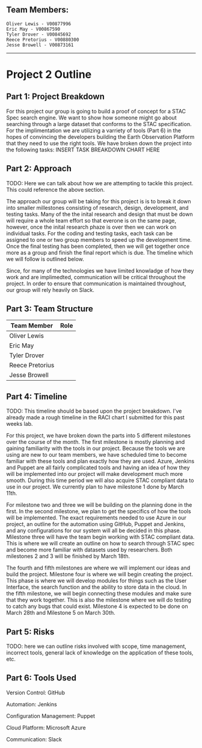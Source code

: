 ## Team Members:
```
Oliver Lewis - V00877996
Eric May - V00867590
Tyler Drover - V00845692
Reece Pretorius - V00880300
Jesse Browell - V00873161
```
___
# Project 2 Outline
## Part 1: Project Breakdown
For this project our group is going to build a proof of concept for a STAC Spec search engine. We want to show how someone might go about searching through a large dataset that conforms to the STAC specification. For the implimentation we are utilizing a varriety of tools (Part 6) in the hopes of convincing the developers building the Earth Observation Platform that they need to use the right tools. We have broken down the project into the following tasks:
INSERT TASK BREAKDOWN CHART HERE

## Part 2: Approach
TODO: Here we can talk about how we are attempting to tackle this project. This could reference the above section.

The approach our group will be taking for this project is is to break it down into smaller millestones consisting of research, design, development, and testing tasks. Many of the the inital research and design that must be down will require a whole team effort so that everone is on the same page, however, once the inital research phaze is over then we can work on individual tasks. For the coding and testing tasks, each task can be assigned to one or two group members to speed up the development time. Once the final testing has been completed, then we will get together once more as a group and finish the final report which is due. The timeline which we will follow is outlined below. 

Since, for many of the technologies we have limited knowladge of how they work and are implimedted, communication will be critical throughout the project. In order to ensure that communication is maintained throughout, our group will rely heavily on Slack.
 
## Part 3: Team Structure
 Team Member | Role
 --- | ---
 Oliver Lewis | 
 Eric May | 
 Tyler Drover | 
 Reece Pretorius | 
 Jesse Browell | 
 
## Part 4: Timeline
TODO: This timeline should be based upon the project breakdown. I've already made a rough timeline in the RACI chart I submitted for this past weeks lab. 

For this project, we have broken down the parts into 5 different milestones over the course of the month. The first milestone is mostly planning and gaining familiarity with the tools in our project. Because the tools we are using are new to our team members, we have scheduled time to become familiar with these tools and plan exactly how they are used. Azure, Jenkins and Puppet are all fairly complicated tools and having an idea of how they will be implemented into our project will make development much more smooth. During this time period we will also acquire STAC compliant data to use in our project. We currently plan to have milestone 1 done by March 11th. 

For milestone two and three we will be building on the planning done in the first. In the second milestone, we plan to get the specifics of how the tools will be implemented. The exact requirements needed to use Azure in our project, an outline for the automation using GitHub, Puppet and Jenkins, and any configurations for our system will all be decided in this phase. Milestone three will have the team begin working with STAC compliant data. This is where we will create an outline on how to search through STAC spec and become more familiar with datasets used by researchers. Both milestones 2 and 3 will be finished by March 18th.

The fourth and fifth milestones are where we will implement our ideas and build the project. Milestone four is where we will begin creating the project. This phase is where we will develop modules for things such as the User Interface, the search function and the ability to store data in the cloud. In the fifth milestone, we will begin connecting these modules and make sure that they work together. This is also the milestone where we will do testing to catch any bugs that could exist. Milestone 4 is expected to be done on March 28th and Milestone 5 on March 30th.

 
## Part 5: Risks
TODO: here we can outline risks involved with scope, time management, incorrect tools, general lack of knowledge on the application of these tools, etc. 
 
## Part 6: Tools Used
Version Control: GitHub

Automation: Jenkins

Configuration Management: Puppet

Cloud Platform: Microsoft Azure

Communication: Slack
